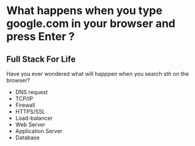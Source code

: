 # What happens when you type google.com in your browser and press Enter ?
## Full Stack For Life

Have you ever wondered what will happpen when you search sth on the browser?

- DNS request
- TCP/IP
- Firewall
- HTTPS/SSL
- Load-balancer
- Web Server
- Application Server
- Database
